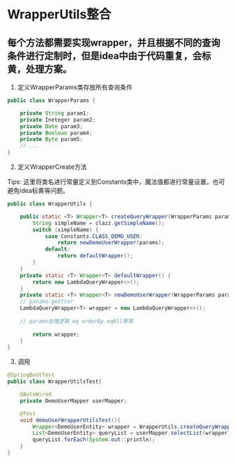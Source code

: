 # WrapperUtils整合

## 每个方法都需要实现wrapper，并且根据不同的查询条件进行定制时，但是idea中由于代码重复，会标黄，处理方案。

1. 定义WrapperParams类存放所有查询条件

```java
public class WrapperParams {

	private String param1;
	private Ineteger param2;
	private Date param3;
	private Boolean param4;
	private Byte param5;
	// ...
}
```


2. 定义WrapperCreate方法

Tips: 这里将类名进行常量定义到Constants类中，魔法值都进行常量设置，也可避免idea标黄等问题。

```java
public class WrapperUtils {

    public static <T> Wrapper<T> createQueryWrapper(WrapperParams params, Class<T> clazz) {
        String simpleName = clazz.getSimpleName();
        switch (simpleName) {
            case Constants.CLASS_DEMO_USER:
                return newDemoUserWrapper(params);
            default:
                return defaultWrapper();
        }
    }
    private static <T> Wrapper<T> defaultWrapper() {
        return new LambdaQueryWrapper<>();
    }
    private static <T> Wrapper<T> newDemoUserWrapper(WrapperParams params) {
	// params.gettter
	LambdaQueryWrapper<T> wrapper = new LambdaQueryWrapper<>();
	
	// params处理逻辑 eq orderBy eqAll等等
	
        return wrapper;
    }
}
```

3. 调用

```java
@SpringBootTest
public class WrapperUtilsTest{

	@AutoWired
	private DemoUserMapper userMapper;

	@Test
	void demoUserWrapperUtilsTest(){
		Wrapper<DemoUserEntity> wrapper = WrapperUtils.createQueryWrapper(new WrapperParams(),DemoUserEntity.class);
		List<DemoUserEntity> queryList = userMapper.selectList(wrapper);
		queryList.forEach(System.out::println);
	}
}
```
